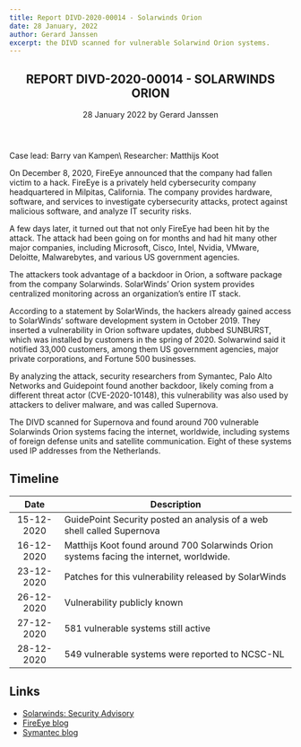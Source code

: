 ```yaml
---
title: Report DIVD-2020-00014 - Solarwinds Orion 
date: 28 January, 2022
author: Gerard Janssen
excerpt: the DIVD scanned for vulnerable Solarwind Orion systems.
---
```

<header>
    <h2>REPORT DIVD-2020-00014 - SOLARWINDS ORION</h2>
    <span>28 January 2022 by Gerard Janssen</span>
</header>
Case lead: Barry van Kampen\
Researcher: Matthijs Koot


On December 8, 2020, FireEye announced that the company had fallen victim to a hack. FireEye is a privately held cybersecurity company headquartered in Milpitas, California. The company provides hardware, software, and services to investigate cybersecurity attacks, protect against malicious software, and analyze IT security risks. 

A few days later, it turned out that not only FireEye had been hit by the attack. The attack had been going on for months and had hit many other major companies, including Microsoft, Cisco, Intel, Nvidia, VMware, Deloitte, Malwarebytes, and various US government agencies. 

The attackers took advantage of a backdoor in Orion, a software package from the company Solarwinds. SolarWinds’ Orion system provides centralized monitoring across an organization’s entire IT stack. 

According to a statement by SolarWinds, the hackers already gained access to SolarWinds’ software development system in October 2019. They inserted a vulnerability in Orion software updates, dubbed SUNBURST, which was installed by customers in the spring of 2020. Solwarwind said it notified 33,000 customers, among them US government agencies, major private corporations, and Fortune 500 businesses. 

By analyzing the attack, security researchers from Symantec, Palo Alto Networks and Guidepoint found another backdoor, likely coming from a different threat actor (CVE-2020-10148), this vulnerability was also used by attackers to deliver malware, and was called Supernova.

The DIVD scanned for Supernova and found around 700 vulnerable Solarwinds Orion systems facing the internet, worldwide, including systems of foreign defense units and satellite communication. Eight of these systems used IP addresses from the Netherlands.

## Timeline

| Date | Description |
|:-----:|-------------|
|15-12-2020| GuidePoint Security posted an analysis of a web shell called Supernova |
|16-12-2020| Matthijs Koot found around 700 Solarwinds Orion systems facing the internet, worldwide.  |
|23-12-2020| Patches for this vulnerability released by SolarWinds |
|26-12-2020| Vulnerability publicly known |
|27-12-2020| 581 vulnerable systems still active |
|28-12-2020| 549 vulnerable systems were reported to NCSC-NL |

## Links

- [Solarwinds: Security Advisory](https://www.solarwinds.com/sa-overview/securityadvisory)
- [FireEye blog](https://www.fireeye.com/blog/products-and-services/2020/12/fireeye-shares-details-of-recent-cyber-attack-actions-to-protect-community.html)
- [Symantec blog](https://symantec-enterprise-blogs.security.com/blogs/threat-intelligence/sunburst-supply-chain-attack-solarwinds)

